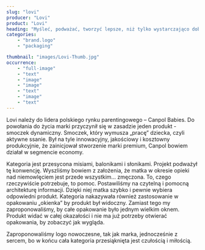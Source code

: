 ```yaml
---
slug: "lovi"
producer: "Lovi"
product: "Lovi"
heading: "Myśleć, podważać, tworzyć lepsze, niż tylko wystarczająco dobre."
categories:
    - "brand.logo"
    - "packaging"

thumbnail: "images/Lovi-Thumb.jpg"
occurrence:
    - "full-image"
    - "text"
    - "image"
    - "image"
    - "text"
    - "image"
    - "text"
---
```

Lovi należy do lidera polskiego rynku parentingowego – Canpol
Babies. Do powołania do życia marki przyczynił się w zasadzie jeden
produkt - smoczek dynamiczny. Smoczek, który wymusza „pracę”
dziecka, czyli aktywne ssanie. Był na tyle innowacyjny, jakościowy i
kosztowny produkcyjnie, że zainicjował stworzenie marki premium,
Canpol bowiem działał w segmencie economy.

Kategoria jest przesycona misiami, balonikami i słonikami. Projekt
podważył tę konwencję. Wyszliśmy bowiem z założenia, że matka w
okresie opieki nad niemowlęciem jest przede wszystkim… zmęczona.
To, czego rzeczywiście potrzebuje, to pomoc. Postawiliśmy na czytelną
i pomocną architekturę informacji. Dzięki niej matka szybko i pewnie
wybiera odpowiedni produkt. Kategoria nakazywała również
zastosowanie w opakowaniu „okienka” by produkt był widoczny.
Zamiast tego my zaproponowaliśmy, by całe opakowanie było jednym
wielkim oknem. Produkt widać w całej okazałości i nie ma już potrzeby
otwierać opakowania, by zobaczyć jak wygląda.

Zaproponowaliśmy logo nowoczesne, tak jak marka, jednocześnie z
sercem, bo w końcu cała kategoria przesiąknięta jest czułością i
miłością.